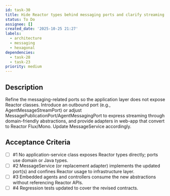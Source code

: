 ```yaml
---
id: task-30
title: Hide Reactor types behind messaging ports and clarify streaming contract
status: To Do
assignee: []
created_date: '2025-10-25 21:27'
labels:
  - architecture
  - messaging
  - hexagonal
dependencies:
  - task-28
  - task-23
priority: medium
---
```


## Description

<!-- SECTION:DESCRIPTION:BEGIN -->
Refine the messaging-related ports so the application layer does not expose Reactor classes. Introduce an outbound port (e.g., AgentMessageStreamPort) or adjust MessagePublicationPort/AgentMessagingPort to express streaming through domain-friendly abstractions, and provide adapters in web-app that convert to Reactor Flux/Mono. Update MessageService accordingly.
<!-- SECTION:DESCRIPTION:END -->

## Acceptance Criteria
<!-- AC:BEGIN -->
- [ ] #1 No application-service class exposes Reactor types directly; ports use domain or Java types.
- [ ] #2 MessageService (or replacement adapter) implements the updated port(s) and confines Reactor usage to infrastructure layer.
- [ ] #3 Embedded agents and controllers consume the new abstractions without referencing Reactor APIs.
- [ ] #4 Regression tests updated to cover the revised contracts.
<!-- AC:END -->
